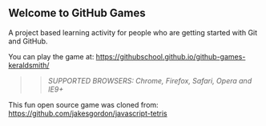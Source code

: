 ## Welcome to GitHub Games

A project based learning activity for people who are getting started with Git and GitHub.

You can play the game at: https://githubschool.github.io/github-games-keraldsmith/

>> _*SUPPORTED BROWSERS*: Chrome, Firefox, Safari, Opera and IE9+_

This fun open source game was cloned from: https://github.com/jakesgordon/javascript-tetris
